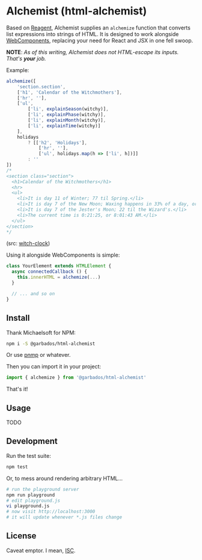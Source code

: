# Alchemist (html-alchemist)

Based on [Reagent](https://reagent-project.github.io/), Alchemist supplies an `alchemize` function that converts list expressions into strings of HTML. It is designed to work alongside [WebComponents](https://developer.mozilla.org/en-US/docs/Web/API/Web_components), replacing your need for React and JSX in one fell swoop.

**NOTE**: *As of this writing, Alchemist does not HTML-escape its inputs. That's **your** job.*

Example:

```js
alchemize([
    'section.section',
    ['h1', 'Calendar of the Witchmothers'],
    ['hr', ''],
    ['ul',
        ['li', explainSeason(witchy)],
        ['li', explainPhase(witchy)],
        ['li', explainMonth(witchy)],
        ['li', explainTime(witchy)]
    ],
    holidays
        ? [['h2', 'Holidays'],
            ['hr', ''],
            ['ul', holidays.map(h => ['li', h])]]
        : ''
])
/*
<section class="section">
  <h1>Calendar of the Witchmothers</h1>
  <hr>
  <ul>
    <li>It is day 11 of Winter; 77 til Spring.</li>
    <li>It is day 7 of the New Moon; Waxing happens in 33% of a day, or 1/6/2025, 3:56:25 PM.</li>
    <li>It is day 7 of the Jester's Moon; 22 til the Wizard's.</li>
    <li>The current time is 0:21:25, or 8:01:43 AM.</li>
  </ul>
</section>
*/
```

(src: [witch-clock](https://github.com/garbados/witch-clock))

Using it alongside WebComponents is simple:

```js
class YourElement extends HTMLElement {
  async connectedCallback () {
    this.innerHTML = alchemize(...)
  }

  // ... and so on
}
```

## Install

Thank Michaelsoft for NPM:

```bash
npm i -S @garbados/html-alchemist
```

Or use [pnmp](https://pnpm.io/) or whatever.

Then you can import it in your project:

```js
import { alchemize } from '@garbados/html-alchemist'
```

That's it!

## Usage

TODO

## Development

Run the test suite:

```bash
npm test
```

Or, to mess around rendering arbitrary HTML...

```bash
# run the playground server
npm run playground
# edit playground.js
vi playground.js
# now visit http://localhost:3000
# it will update whenever *.js files change
```

## License

Caveat emptor. I mean, [ISC](https://opensource.org/license/isc-license-txt).
